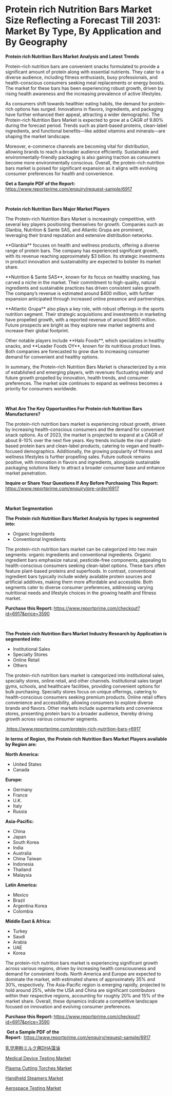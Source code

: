 <p><h1>Protein rich Nutrition Bars Market Size Reflecting a Forecast Till 2031: Market By Type, By Application and By Geography</h1></p><p><strong>Protein rich Nutrition Bars Market Analysis and Latest Trends</strong></p>
<p><p>Protein-rich nutrition bars are convenient snacks formulated to provide a significant amount of protein along with essential nutrients. They cater to a diverse audience, including fitness enthusiasts, busy professionals, and health-conscious consumers seeking meal replacements or energy boosts. The market for these bars has been experiencing robust growth, driven by rising health awareness and the increasing prevalence of active lifestyles.</p><p>As consumers shift towards healthier eating habits, the demand for protein-rich options has surged. Innovations in flavors, ingredients, and packaging have further enhanced their appeal, attracting a wider demographic. The Protein-rich Nutrition Bars Market is expected to grow at a CAGR of 9.80% during the forecast period. Trends such as plant-based proteins, clean-label ingredients, and functional benefits—like added vitamins and minerals—are shaping the market landscape.</p><p>Moreover, e-commerce channels are becoming vital for distribution, allowing brands to reach a broader audience efficiently. Sustainable and environmentally-friendly packaging is also gaining traction as consumers become more environmentally conscious. Overall, the protein-rich nutrition bars market is poised for significant expansion as it aligns with evolving consumer preferences for health and convenience.</p></p>
<p><strong>Get a Sample PDF of the Report:&nbsp;</strong> <a href="https://www.reportprime.com/enquiry/request-sample/6917">https://www.reportprime.com/enquiry/request-sample/6917</a></p>
<p>&nbsp;</p>
<p><strong>Protein rich Nutrition Bars Major Market Players</strong></p>
<p><p>The Protein-rich Nutrition Bars Market is increasingly competitive, with several key players positioning themselves for growth. Companies such as Glanbia, Nutrition & Sante SAS, and Atlantic Grupa are prominent, leveraging their brand reputation and extensive distribution networks.</p><p>**Glanbia** focuses on health and wellness products, offering a diverse range of protein bars. The company has experienced significant growth, with its revenue reaching approximately $3 billion. Its strategic investments in product innovation and sustainability are expected to bolster its market share.</p><p>**Nutrition & Sante SAS**, known for its focus on healthy snacking, has carved a niche in the market. Their commitment to high-quality, natural ingredients and sustainable practices has driven consistent sales growth. The company’s revenue is estimated around $400 million, with further expansion anticipated through increased online presence and partnerships.</p><p>**Atlantic Grupa** also plays a key role, with robust offerings in the sports nutrition segment. Their strategic acquisitions and investments in marketing have propelled growth, with a reported revenue of around $600 million. Future prospects are bright as they explore new market segments and increase their global footprint.</p><p>Other notable players include **Halo Foods**, which specializes in healthy snacks, and **Leader Foods OY**, known for its nutritious product lines. Both companies are forecasted to grow due to increasing consumer demand for convenient and healthy options.</p><p>In summary, the Protein-rich Nutrition Bars Market is characterized by a mix of established and emerging players, with revenues fluctuating widely and future growth propelled by innovation, health trends, and consumer preferences. The market size continues to expand as wellness becomes a priority for consumers worldwide.</p></p>
<p>&nbsp;</p>
<p><strong>What Are The Key Opportunities For Protein rich Nutrition Bars Manufacturers?</strong></p>
<p><p>The protein-rich nutrition bars market is experiencing robust growth, driven by increasing health-conscious consumers and the demand for convenient snack options. As of 2023, the market is projected to expand at a CAGR of about 8-10% over the next five years. Key trends include the rise of plant-based protein bars and clean-label products, catering to vegan and health-focused demographics. Additionally, the growing popularity of fitness and wellness lifestyles is further propelling sales. Future outlook remains positive, with innovation in flavors and ingredients, alongside sustainable packaging solutions likely to attract a broader consumer base and enhance market penetration.</p></p>
<p><strong>Inquire or Share Your Questions If Any Before Purchasing This Report:</strong> <a href="https://www.reportprime.com/enquiry/pre-order/6917">https://www.reportprime.com/enquiry/pre-order/6917</a></p>
<p>&nbsp;</p>
<p><strong>Market Segmentation</strong></p>
<p><strong>The Protein rich Nutrition Bars Market Analysis by types is segmented into:</strong></p>
<p><ul><li>Organic Ingredients</li><li>Conventional Ingredients</li></ul></p>
<p><p>The protein-rich nutrition bars market can be categorized into two main segments: organic ingredients and conventional ingredients. Organic ingredient bars emphasize natural, pesticide-free components, appealing to health-conscious consumers seeking clean-label options. These bars often feature plant-based proteins and superfoods. In contrast, conventional ingredient bars typically include widely available protein sources and artificial additives, making them more affordable and accessible. Both segments cater to diverse consumer preferences, addressing varying nutritional needs and lifestyle choices in the growing health and fitness market.</p></p>
<p><strong>Purchase this Report:&nbsp;</strong><a href="https://www.reportprime.com/checkout?id=6917&price=3590">https://www.reportprime.com/checkout?id=6917&price=3590</a></p>
<p>&nbsp;</p>
<p><strong>The Protein rich Nutrition Bars Market Industry Research by Application is segmented into:</strong></p>
<p><ul><li>Institutional Sales</li><li>Specialty Stores</li><li>Online Retail</li><li>Others</li></ul></p>
<p><p>The protein-rich nutrition bars market is categorized into institutional sales, specialty stores, online retail, and other channels. Institutional sales target gyms, schools, and healthcare facilities, providing convenient options for bulk purchasing. Specialty stores focus on unique offerings, catering to health-conscious consumers seeking premium products. Online retail offers convenience and accessibility, allowing consumers to explore diverse brands and flavors. Other markets include supermarkets and convenience stores, presenting protein bars to a broader audience, thereby driving growth across various consumer segments.</p></p>
<p><a href="https://www.reportprime.com/protein-rich-nutrition-bars-r6917">&nbsp;https://www.reportprime.com/protein-rich-nutrition-bars-r6917</a></p>
<p><strong>In terms of Region, the Protein rich Nutrition Bars Market Players available by Region are:</strong></p>
<p>
    <p> <strong> North America: </strong>
        <ul>
            <li>United States</li>
            <li>Canada</li>
        </ul>
        </p> 
    <p> <strong> Europe: </strong>
        <ul>
            <li>Germany</li>
            <li>France</li>
            <li>U.K.</li>
            <li>Italy</li>
            <li>Russia</li>
        </ul>
        </p> 
    <p> <strong> Asia-Pacific: </strong>
        <ul>
            <li>China</li>
            <li>Japan</li>
            <li>South Korea</li>
            <li>India</li>
            <li>Australia</li>
            <li>China Taiwan</li>
            <li>Indonesia</li>
            <li>Thailand</li>
            <li>Malaysia</li>
        </ul>
        </p> 
    <p> <strong> Latin America: </strong>
        <ul>
            <li>Mexico</li>
            <li>Brazil</li>
            <li>Argentina Korea</li>
            <li>Colombia</li>
        </ul>
        </p> 
    <p> <strong> Middle East & Africa: </strong>
        <ul>
            <li>Turkey</li>
            <li>Saudi</li>
            <li>Arabia</li>
            <li>UAE</li>
            <li>Korea</li>
        </ul>
    </p>
    </p>
<p><p>The protein-rich nutrition bars market is experiencing significant growth across various regions, driven by increasing health consciousness and demand for convenient foods. North America and Europe are expected to dominate the market, with estimated shares of approximately 35% and 30%, respectively. The Asia-Pacific region is emerging rapidly, projected to hold around 25%, while the USA and China are significant contributors within their respective regions, accounting for roughly 20% and 15% of the market share. Overall, these dynamics indicate a competitive landscape focused on innovation and evolving consumer preferences.</p></p>
<p><strong>Purchase this Report: </strong><a href="https://www.reportprime.com/checkout?id=6917&price=3590">https://www.reportprime.com/checkout?id=6917&price=3590</a></p>
<p>&nbsp;<strong>Get a Sample PDF of the Report:&nbsp;&nbsp;</strong><a href="https://www.reportprime.com/enquiry/request-sample/6917">https://www.reportprime.com/enquiry/request-sample/6917</a></p>
<p><strong></strong></p>
<p><p><a href="https://github.com/mohamedbakry57/Market-Research-Report-List-6/blob/main/64068484906.md">乳児用粉ミルク用DHA藻油</a></p><p><a href="https://www.linkedin.com/pulse/medical-device-testing-market-size-share-competitive-landscape-dlcac?trackingId=N7Rgm1SzSW2T5X92VJUTGA%3D%3D">Medical Device Testing Market</a></p><p><a href="https://issuu.com/reportprime-2/docs/plasma-cutting-torches-market-size-_c757ccbe58e592">Plasma Cutting Torches Market</a></p><p><a href="https://medium.com/@elisamohr1927/handheld-steamers-market-industry-landscape-growth-trajectories-and-global-markets-809eeeedeecd">Handheld Steamers Market</a></p><p><a href="https://www.linkedin.com/pulse/strategic-insights-global-aerospace-testing-market-trends-2024-i9ejc?trackingId=%2Bjo4rzgZQ9W5824%2Fb76oPQ%3D%3D">Aerospace Testing Market</a></p></p>